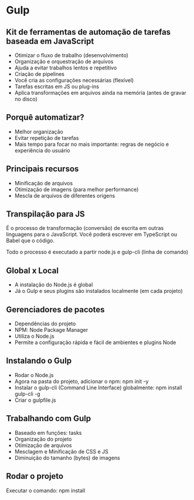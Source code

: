 # Gulp

## Kit de ferramentas de automação de tarefas baseada em JavaScript

- Otimizar o fluxo de trabalho (desenvolvimento)
- Organização e orquestração de arquivos
- Ajuda a evitar trabalhos lentos e repetitivo
- Criação de pipelines
- Você cria as configurações necessárias (flexível)
- Tarefas escritas em JS ou plug-ins
- Aplica transformações em arquivos ainda na memória (antes de gravar no disco)

## Porquê automatizar?
- Melhor organização
- Evitar repetição de tarefas
- Mais tempo para focar no mais importante: regras de negócio e experiência do usuário


## Principais recursos
- Minificação de arquivos
- Otimização de imagens (para melhor performance)
- Mescla de arquivos de diferentes origens

## Transpilação para JS
É o processo de transformação (conversão) de escrita em outras linguagens para o JavaScript. Você poderá escrever em TypeScript ou Babel que o código.

Todo o processo é executado a partir node.js e gulp-cli (linha de comando)

## Global x Local
- A instalação do Node.js é global
- Já o Gulp e seus plugins são instalados localmente (em cada projeto)

## Gerenciadores de pacotes
- Dependências do projeto
- NPM: Node Package Manager
- Utiliza o Node.js
- Permite a configuração rápida e fácil de ambientes e plugins Node


## Instalando o Gulp
- Rodar o Node.js
- Agora na pasta do projeto, adicionar o npm: npm init -y
- Instalar o gulp-cli (Command Line Interface) globalmente: npm install gulp-cli -g
- Criar o gulpfile.js

## Trabalhando com Gulp
- Baseado em funções: tasks
- Organização do projeto
- Otimização de arquivos
- Mesclagem e Minificação de CSS e JS
- Diminuição do tamanho (bytes) de imagens

## Rodar o projeto
Executar o comando:
npm install
